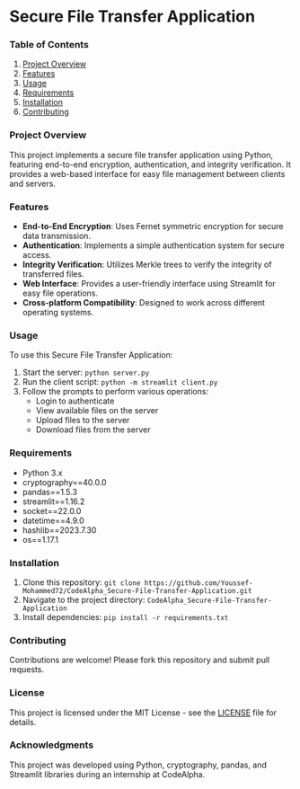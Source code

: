 # Secure File Transfer Application

### Table of Contents
1. [Project Overview](#project-overview)
2. [Features](#features)
3. [Usage](#usage)
4. [Requirements](#requirements)
5. [Installation](#installation)
6. [Contributing](#contributing)

### Project Overview
This project implements a secure file transfer application using Python, featuring end-to-end encryption, authentication, and integrity verification. It provides a web-based interface for easy file management between clients and servers.

### Features
- **End-to-End Encryption**: Uses Fernet symmetric encryption for secure data transmission.
- **Authentication**: Implements a simple authentication system for secure access.
- **Integrity Verification**: Utilizes Merkle trees to verify the integrity of transferred files.
- **Web Interface**: Provides a user-friendly interface using Streamlit for easy file operations.
- **Cross-platform Compatibility**: Designed to work across different operating systems.

### Usage
To use this Secure File Transfer Application:

1. Start the server:
           `python server.py`
2. Run the client script:
           `python -m streamlit client.py`
3. Follow the prompts to perform various operations:
   - Login to authenticate
   - View available files on the server
   - Upload files to the server
   - Download files from the server

### Requirements
- Python 3.x
- cryptography==40.0.0
- pandas==1.5.3
- streamlit==1.16.2
- socket==22.0.0
- datetime==4.9.0
- hashlib==2023.7.30
- os==1.17.1

### Installation
1. Clone this repository: `git clone https://github.com/Youssef-Mohammed72/CodeAlpha_Secure-File-Transfer-Application.git`
2. Navigate to the project directory: `CodeAlpha_Secure-File-Transfer-Application`
3. Install dependencies: `pip install -r requirements.txt`

### Contributing
Contributions are welcome! Please fork this repository and submit pull requests.

### License
This project is licensed under the MIT License - see the [LICENSE](LICENSE) file for details.

### Acknowledgments
This project was developed using Python, cryptography, pandas, and Streamlit libraries during an internship at CodeAlpha.
